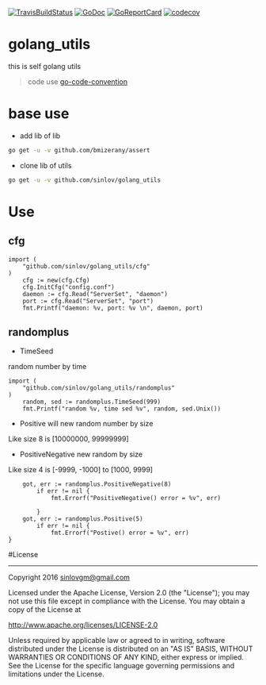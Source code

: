 [![TravisBuildStatus](https://api.travis-ci.org/sinlov/golang_utils.svg?branch=master)](https://travis-ci.org/sinlov/golang_utils)
[![GoDoc](https://godoc.org/github.com/sinlov/golang_utils?status.png)](https://godoc.org/github.com/sinlov/golang_utils/)
[![GoReportCard](https://goreportcard.com/badge/github.com/sinlov/golang_utils)](https://goreportcard.com/report/github.com/sinlov/golang_utils)
[![codecov](https://codecov.io/gh/sinlov/golang_utils/branch/master/graph/badge.svg)](https://codecov.io/gh/sinlov/golang_utils)

# golang_utils

this is self golang utils

> code use [go-code-convention](https://github.com/Unknwon/go-code-convention/blob/master/zh-CN/README.md)

# base use

- add lib of lib

```sh
go get -u -v github.com/bmizerany/assert
```

- clone lib of utils

```sh
go get -u -v github.com/sinlov/golang_utils
```

# Use

## cfg

```golang
import (
    "github.com/sinlov/golang_utils/cfg"
)
	cfg := new(cfg.Cfg)
	cfg.InitCfg("config.conf")
	daemon := cfg.Read("ServerSet", "daemon")
	port := cfg.Read("ServerSet", "port")
	fmt.Printf("daemon: %v, port: %v \n", daemon, port)
```

## randomplus

- TimeSeed

random number by time

```golang
import (
    "github.com/sinlov/golang_utils/randomplus"
)
    random, sed := randomplus.TimeSeed(999)
    fmt.Printf("random %v, time sed %v", random, sed.Unix())
```

- Positive will new random number by size

Like size 8 is [10000000, 99999999]

- PositiveNegative new random by size

Like size 4 is [-9999, -1000] to [1000, 9999]

```golang
    got, err := randomplus.PositiveNegative(8)
		if err != nil {
			fmt.Errorf("PositiveNegative() error = %v", err)

		}
	got, err := randomplus.Positive(5)
		if err != nil {
			fmt.Errorf("Postive() error = %v", err)
}
```

#License

---

Copyright 2016 sinlovgm@gmail.com

Licensed under the Apache License, Version 2.0 (the "License");
you may not use this file except in compliance with the License.
You may obtain a copy of the License at

   http://www.apache.org/licenses/LICENSE-2.0

Unless required by applicable law or agreed to in writing, software
distributed under the License is distributed on an "AS IS" BASIS,
WITHOUT WARRANTIES OR CONDITIONS OF ANY KIND, either express or implied.
See the License for the specific language governing permissions and
limitations under the License.